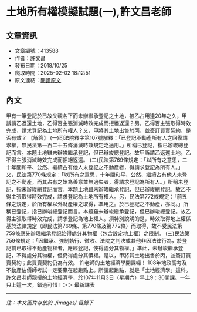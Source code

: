 # 土地所有權模擬試題(一),許文昌老師

## 文章資訊
- 文章編號：413588
- 作者：許文昌
- 發布日期：2018/10/25
- 爬取時間：2025-02-02 18:12:51
- 原文連結：[閱讀原文](https://real-estate.get.com.tw/Columns/detail.aspx?no=413588)

## 內文
甲有一筆登記於已故父親名下而未辦繼承登記之土地，被乙占用達20年之久，甲訴請乙返還土地，乙得否主張消滅時效完成而拒絕返還？另，乙得否主張取得時效完成，請求登記為土地所有權人？又，甲將其土地出售於丙，並簽訂買賣契約，是否有效？
【解答】
(一)司法院釋字第107號解釋：「已登記不動產所有人之回復請求權，無民法第一百二十五條消滅時效規定之適用。」所稱已登記，指已辦竣總登記而言。本題土地雖未辦竣繼承登記，但已辦竣總登記。故甲訴請乙返還土地，乙不得主張消滅時效完成而拒絕返還。
(二)民法第769條規定：「以所有之意思，二十年間和平、公然、繼續占有他人未登記之不動產者，得請求登記為所有人。」又，民法第770條規定：「以所有之意思，十年間和平、公然、繼續占有他人未登記之不動產，而其占有之始為善意並無過失者，得請求登記為所有人。」所稱未登記，指未辦竣總登記而言。本題土地雖未辦竣繼承登記，但已辦竣總登記。故乙不得主張取得時效完成，請求登記為土地所有權人。另，民法第772條規定：「前五條之規定，於所有權以外財產權之取得，準用之。於已登記之不動產，亦同。」所稱已登記，指已辦竣總登記而言。本題雖未辦竣繼承登記，但已辦竣總登記。故乙得主張取得時效完成，請求登記為地上權人。須特別說明的是，時效取得地上權係基於法律規定（即民法第769條、第770條及第772條）而取得，故不受民法第759條應先辦理繼承登記始得處分其物權（包含設定地上權）之限制。
(三)民法第759條規定：「因繼承、強制執行、徵收、法院之判決或其他非因法律行為，於登記前已取得不動產物權者，應經登記，使得處分其物權。」準此，未辦竣繼承登記，不得處分其物權，但仍得處分其債權。是以，甲將其土地出售於丙，並簽訂買賣契約；此買賣契約仍為有效。
許老師的土地經濟學開課囉！
108年地政高考及不動產估價師考試一定要贏在起跑點上。所謂起跑點，就是「土地經濟學」這科。許文昌老師親授的土地經濟學，於107年11月3日（星期六）早上9：30開課。一年只上這一次，錯過可惜！＞＞
最新課表

---
*注：本文圖片存放於 ./images/ 目錄下*
